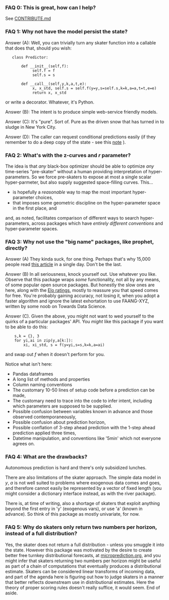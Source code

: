 

### FAQ 0: This is great, how can I help?
    
See  [CONTRIBUTE.md](https://github.com/microprediction/timemachines/blob/main/CONTRIBUTE.md)
    
    
### FAQ 1: Why not have the model persist the state?

Answer (A): Well, you can trivially turn any skater function into a callable that does that, should you wish: 

       class Predictor:
   
           def __init__(self,f):
                self.f = f
                self.s = s

           def __call__(self,y,k,a,t,e):
                x, x_std, self.s = self.f(y=y,s=self.s,k=k,a=a,t=t,e=e)
                return x, x_std

or write a decorator. Whatever, it's Python. 

Answer (B): The intent is to produce simple web-service friendly models. 

Answer (C): It's "pure". Sort of. Pure as the driven snow that has turned in to sludge in New York City. 

Answer (D): The caller can request conditional predictions easily (if they remember to do a deep copy of the state - see this [note](https://github.com/microprediction/timemachines/issues/51) ). 

### FAQ 2: What's with the z-curves and *r* parameter?

The idea is that *any* black-box optimizer should be able to optimize *any* time-series "pre-skater" without a human providing interpretation of hyper-parameters. So we force pre-skaters to expose at most a single scalar hyper-parmeter, but also supply suggested space-filling curves. This...

- is hopefully a *reasonable* way to map the most important hyper-parameter choices,
- that imposes some geometric discipline on the hyper-parameter space in the first place, and

and, as noted, facilitates comparison of different ways to search hyper-parameters, across packages which have *entirely different conventions* and hyper-parameter spaces. 

### FAQ 3: Why not use the "big name" packages, like prophet, directly?

Answer (A) They kinda suck, for one thing. Perhaps that's why 15,000 people read [this article](https://www.microprediction.com/blog/prophet) in a single day. Don't be the last.  

Answer (B) In all seriousness, knock yourself out. Use whatever you like. Observe that this package wraps *some* functionality, not all by any means, of some popular open source packages. But honestly the slow ones are here, along with the [Elo ratings](https://microprediction.github.io/timeseries-elo-ratings/html_leaderboards/univariate-k_003.html), mostly to reassure you that speed comes for free. You're probably gaining accuracy, not losing it, when you adopt a faster algorithm and ignore the latest exhortation to use FAANG-XYZ, written by some noob on Towards Data Science.   

Answer (C). Given the above, you might not want to wed yourself to the quirks of a particular packages' API. You *might* like this package if you want to be able to do this:

        s,k = {}, 3
        for yi,ai in zip(y,a[k:]): 
            xi, xi_std, s = f(y=yi,s=s,k=k,a=ai)

and swap out *f* when it doesn't perform for you. 

Notice what isn't here: 
 - Pandas dataframes
 - A long list of methods and properties 
 - Column naming conventions 
 - The customary 10-50 lines of setup code before a prediction can be made,
 - The customary need to trace into the code to infer intent, including which parameters are supposed to be supplied. 
 - Possible confusion between variables known in advance and those observed contemporaneously,
 - Possible confusion about prediction horizon,
 - Possible conflation of 3-step ahead prediction with the 1-step ahead prediction applied three times, 
 - Datetime manipulation, and conventions like '5min' which not everyone agrees on. 


### FAQ 4: What are the drawbacks? 
Autonomous prediction is hard and there's only subsidized lunches. 

There are also limitations of the skater approach. The simple data model in *y*, *a* is not well suited to problems where exogenous data comes and goes, and therefore cannot easily be represented by a vector of fixed length (you might consider a dictionary interface instead, as with
the river package). 

There is, at time of writing, also a shortage of skaters that exploit anything beyond the first entry in 'y' (exogenous vars), or use 'a' (known in advance). So think of this package as mostly univariate, for now. 

### FAQ 5: Why do skaters only return two numbers per horizon, instead of a full distribution? 

Yes, the skater does not return a full distribution - unless you smuggle it into the state. 
However this package was motivated by the desire to create better free turnkey distributional forecasts, at [microprediction.org](https://www.microprediction.org), and you might infer that skaters returning two numbers per horizon might be useful 
as part of a chain of computations that eventually produces a distributional estimate. Skaters can be considered linear transforms
of incoming data, and part of the agenda here is figuring out how to judge skaters
in a manner that better reflects downstream use in distributional estimates. Here the theory of proper scoring rules doesn't really suffice, it would seem. End of aside.  
 

